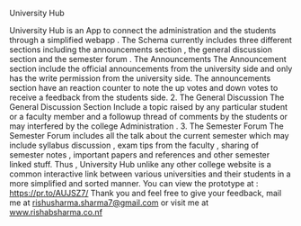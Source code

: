 University Hub

University Hub is an App to connect the administration and the students through a simplified webapp . The Schema currently includes three different sections including the announcements section , the general discussion section and the semester forum .
The Announcements
The Announcement section include the official announcements from the university side and only has the write permission from the university side. The announcements section have an reaction counter to note the up votes and down votes to receive a feedback from the students side.
2. The General Discussion
The General Discussion Section Include a topic raised by any particular student or a faculty member and a followup thread of comments by the students or may interfered by the college Administration .
3. The Semester Forum
The Semester Forum includes all the talk about the current semester which may include syllabus discussion , exam tips from the faculty , sharing of semester notes , important papers and references and other semester linked stuff.
Thus , University Hub unlike any other college website is a common interactive link between various universities and their students in a more simplified and sorted manner.
You can view the prototype at : https://pr.to/AUJSZ7/
Thank you and feel free to give your feedback, mail me at rishusharma.sharma7@gmail.com or visit me at www.rishabsharma.co.nf
